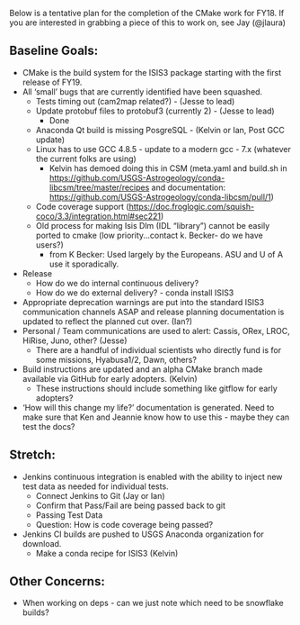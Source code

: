 Below is a tentative plan for the completion of the CMake work for FY18. If you are interested in grabbing a piece of this to work on, see Jay (@jlaura)

## Baseline Goals: 

* CMake is the build system for the ISIS3 package starting with the first release of FY19.
* All ‘small’ bugs that are currently identified have been squashed.
  - Tests timing out (cam2map related?) - (Jesse to lead)
  - Update protobuf files to protobuf3 (currently 2) - (Jesse to lead)
    - Done
  - Anaconda Qt build is missing PosgreSQL - (Kelvin or Ian, Post GCC update)
  - Linux has to use GCC 4.8.5 - update to a modern gcc - 7.x (whatever the current folks are using)
    - Kelvin has demoed doing this in CSM (meta.yaml and build.sh in https://github.com/USGS-Astrogeology/conda-libcsm/tree/master/recipes and documentation: https://github.com/USGS-Astrogeology/conda-libcsm/pull/1)
  - Code coverage support (https://doc.froglogic.com/squish-coco/3.3/integration.html#sec221)
  - Old process for making Isis Dlm (IDL “library”) cannot be easily ported to cmake (low priority...contact k. Becker- do we have users?) 
    - from K Becker: Used largely by the Europeans. ASU and U of A use it sporadically.
* Release
  - How do we do internal continuous delivery?
  - How do we do external delivery? - conda install ISIS3
* Appropriate deprecation warnings are put into the standard ISIS3 communication channels ASAP and release planning documentation is updated to reflect the planned cut over. (Ian?)
* Personal / Team communications are used to alert: Cassis, ORex, LROC, HiRise, Juno, other? (Jesse)
  - There are a handful of individual scientists who directly fund is for some missions, Hyabusa1/2, Dawn, others?
* Build instructions are updated and an alpha CMake branch made available via GitHub for early adopters. (Kelvin)
  - These instructions should include something like gitflow for early adopters?
* ‘How will this change my life?’ documentation is generated. Need to make sure that Ken and Jeannie know how to use this - maybe they can test the docs?

## Stretch: 
* Jenkins continuous integration is enabled with the ability to inject new test data as needed for individual tests.
  - Connect Jenkins to Git (Jay or Ian)
  - Confirm that Pass/Fail are being passed back to git
  - Passing Test Data
  - Question: How is code coverage being passed?
* Jenkins CI builds are pushed to USGS Anaconda organization for download.
  - Make a conda recipe for ISIS3 (Kelvin)

## Other Concerns:
* When working on deps - can we just note which need to be snowflake builds?
